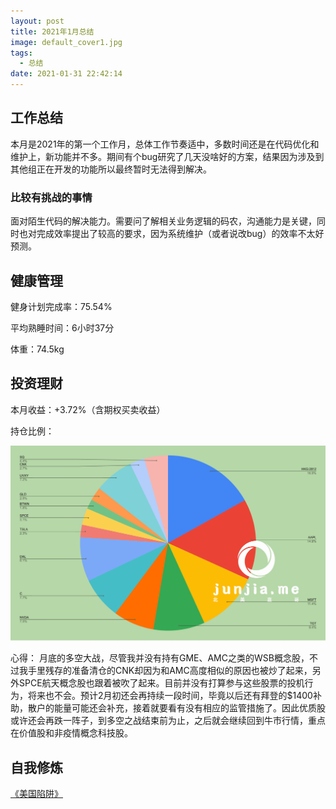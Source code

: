```yaml
---
layout: post
title: 2021年1月总结
image: default_cover1.jpg
tags:
  - 总结
date: 2021-01-31 22:42:14
---
```


## 工作总结

本月是2021年的第一个工作月，总体工作节奏适中，多数时间还是在代码优化和维护上，新功能并不多。期间有个bug研究了几天没啥好的方案，结果因为涉及到其他组正在开发的功能所以最终暂时无法得到解决。


### 比较有挑战的事情

面对陌生代码的解决能力。需要问了解相关业务逻辑的码农，沟通能力是关键，同时也对完成效率提出了较高的要求，因为系统维护（或者说改bug）的效率不太好预测。


## 健康管理

健身计划完成率：75.54%

平均熟睡时间：6小时37分

体重：74.5kg

## 投资理财

本月收益：+3.72%（含期权买卖收益）

持仓比例：

![](https://raw.githubusercontent.com/gjj930923/photorepo/master/github_blog/images/20210131231318.png)

心得：
月底的多空大战，尽管我并没有持有GME、AMC之类的WSB概念股，不过我手里残存的准备清仓的CNK却因为和AMC高度相似的原因也被炒了起来，另外SPCE航天概念股也跟着被吹了起来。目前并没有打算参与这些股票的投机行为，将来也不会。预计2月初还会再持续一段时间，毕竟以后还有拜登的$1400补助，散户的能量可能还会补充，接着就要看有没有相应的监管措施了。因此优质股或许还会再跌一阵子，到多空之战结束前为止，之后就会继续回到牛市行情，重点在价值股和非疫情概念科技股。

## 自我修炼

[《美国陷阱》](https://book.douban.com/subject/33379779/)
